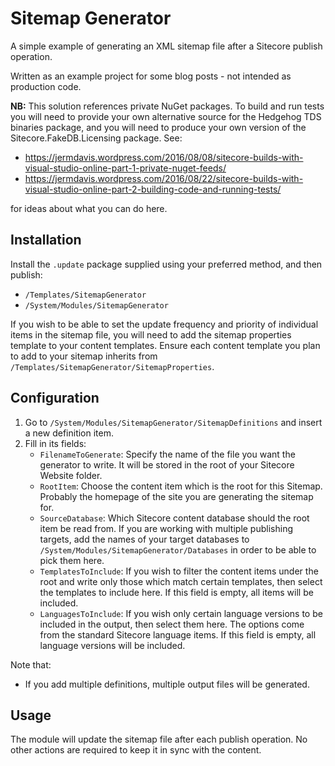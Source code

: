 # Sitemap Generator

A simple example of generating an XML sitemap file after a Sitecore publish operation. 

Written as an example project for some blog posts - not intended as production code.

**NB:** This solution references private NuGet packages. To build and run tests you
will need to provide your own alternative source for the Hedgehog TDS binaries package,
and you will need to produce your own version of the Sitecore.FakeDB.Licensing package.
See:

* https://jermdavis.wordpress.com/2016/08/08/sitecore-builds-with-visual-studio-online-part-1-private-nuget-feeds/
* https://jermdavis.wordpress.com/2016/08/22/sitecore-builds-with-visual-studio-online-part-2-building-code-and-running-tests/

for ideas about what you can do here.

## Installation

Install the `.update` package supplied using your preferred method, and then publish:

* `/Templates/SitemapGenerator`
* `/System/Modules/SitemapGenerator`

If you wish to be able to set the update frequency and priority of individual items in
the sitemap file, you will need to add the sitemap properties template to your content
templates. Ensure each content template you plan to add to your sitemap inherits from
`/Templates/SitemapGenerator/SitemapProperties`. 

## Configuration

1. Go to `/System/Modules/SitemapGenerator/SitemapDefinitions` and insert a new 
   definition item.
2. Fill in its fields:
   * `FilenameToGenerate`: Specify the name of the file you want the generator to 
     write. It will be stored in the root of your Sitecore Website folder. 
   * `RootItem`: Choose the content item which is the root for this Sitemap. Probably
     the homepage of the site you are generating the sitemap for.
   * `SourceDatabase`: Which Sitecore content database should the root item be read
     from. If you are working with multiple publishing targets, add the names of your
     target databases to `/System/Modules/SitemapGenerator/Databases` in order to
     be able to pick them here.
   * `TemplatesToInclude`: If you wish to filter the content items under the root and
     write only those which match certain templates, then select the templates to include
     here. If this field is empty, all items will be included.
   * `LanguagesToInclude`: If you wish only certain language versions to be included
     in the output, then select them here. The options come from the standard Sitecore
     language items. If this field is empty, all language versions will be included.

Note that:
* If you add multiple definitions, multiple output files will be generated.

## Usage

The module will update the sitemap file after each publish operation. No other actions
are required to keep it in sync with the content.